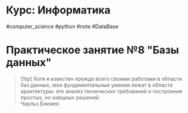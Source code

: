 # Курс: Информатика
#computer_science #python #note #DataBase
# Практическое занятие №8 "Базы данных"

>[!tip] Хотя я известен прежде всего своими работами в области баз данных, мои фундаментальные умения лежат в области архитектуры: это анализ технических требований и построение простых, но изящных решений.											 <br>Чарльз Бэкмен<br>